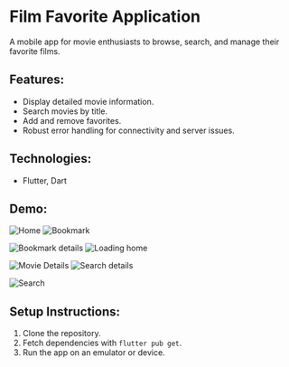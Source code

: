 # Film Favorite Application

A mobile app for movie enthusiasts to browse, search, and manage their favorite films.

## Features:
- Display detailed movie information.
- Search movies by title.
- Add and remove favorites.
- Robust error handling for connectivity and server issues.

## Technologies:
- Flutter, Dart

## Demo:
![Home](FilmFav/f11/screenshot/Home.jpg)        ![Bookmark](FilmFav/f11/screenshot/bookmark.jpg)

![Bookmark details](FilmFav/f11/screenshot/bookmarkdetails.jpg)       ![Loading home](FilmFav/f11/screenshot/loadingHome.jpg)

![Movie Details](FilmFav/f11/screenshot/movieDetails.jpg)        ![Search details](FilmFav/f11/screenshot/searchDetails.jpg)

![Search](FilmFav/f11/screenshot/search.jpg)

## Setup Instructions:
1. Clone the repository.
2. Fetch dependencies with `flutter pub get`.
3. Run the app on an emulator or device.
